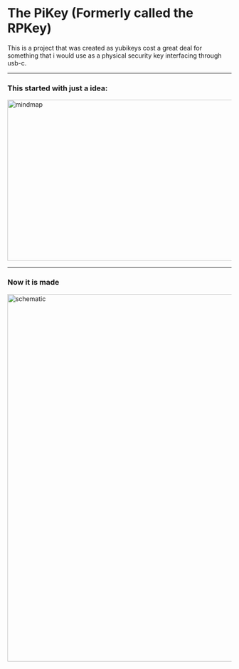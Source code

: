 # The PiKey (Formerly called the RPKey)

This is a project that was created as yubikeys cost a great deal for something that i would use as a physical security key interfacing through usb-c.

----

### This started with just a idea:

<img width="621" height="362" alt="mindmap" src="https://github.com/user-attachments/assets/839a356d-cfe5-4df6-8e52-73d7d7102c5f" />


----

### Now it is made

<img width="1178" scale=0.5 height="826" alt="schematic" src="https://github.com/user-attachments/assets/8e3831ca-d0a6-4922-8b97-50add0275069" />
